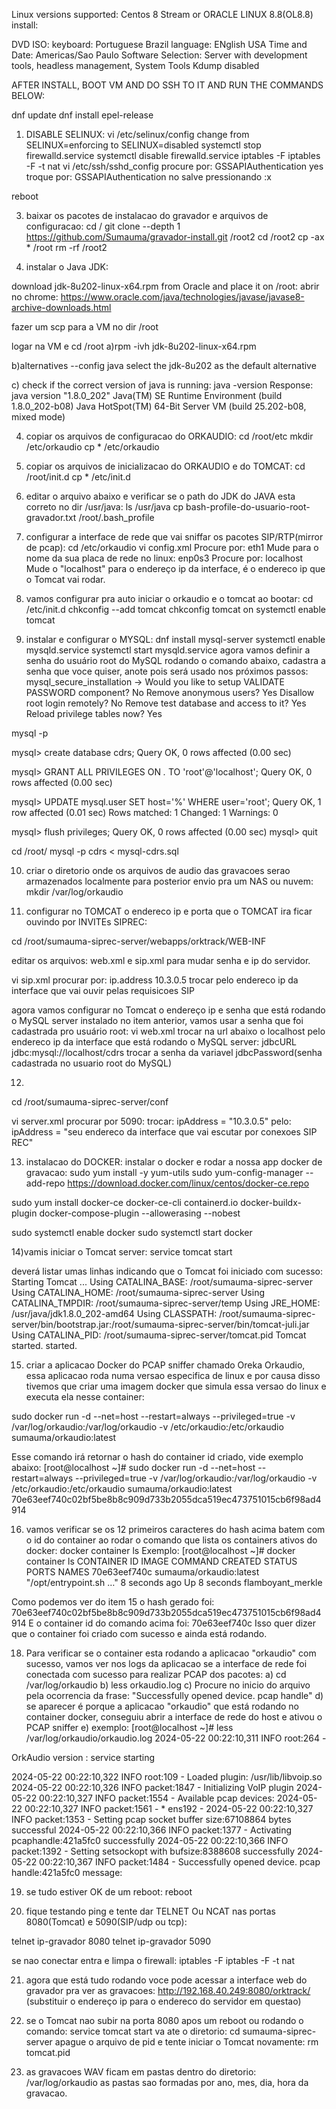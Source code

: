 Linux versions supported: Centos 8 Stream or ORACLE LINUX 8.8(OL8.8) install:

DVD ISO:
keyboard: Portuguese Brazil
language: ENglish USA
Time and Date: Americas/Sao Paulo
Software Selection: Server with development tools, headless management, System Tools
Kdump disabled


AFTER INSTALL, BOOT VM AND DO SSH TO IT AND RUN THE COMMANDS BELOW:

dnf update
dnf install epel-release 

1) DISABLE SELINUX:
vi /etc/selinux/config
change from SELINUX=enforcing to SELINUX=disabled
systemctl stop firewalld.service
systemctl disable firewalld.service
iptables -F
iptables -F -t nat
vi /etc/ssh/sshd_config
procure por: GSSAPIAuthentication yes
troque por: GSSAPIAuthentication no
salve pressionando :x <enter>

reboot


3) baixar os pacotes de instalacao do gravador e arquivos de configuracao:
cd /
git clone --depth 1 https://github.com/Sumauma/gravador-install.git /root2
cd /root2
cp -ax * /root
rm -rf /root2


4) instalar o Java JDK:

download jdk-8u202-linux-x64.rpm from Oracle and place it on /root:
abrir no chrome: https://www.oracle.com/java/technologies/javase/javase8-archive-downloads.html

fazer um scp para a VM no dir /root

logar na VM e cd /root
a)rpm -ivh jdk-8u202-linux-x64.rpm

b)alternatives --config java
select the jdk-8u202 as the default alternative

c) check if the correct version of java is running:
java -version
Response:
java version "1.8.0_202"
Java(TM) SE Runtime Environment (build 1.8.0_202-b08)
Java HotSpot(TM) 64-Bit Server VM (build 25.202-b08, mixed mode)


4) copiar os arquivos de configuracao do ORKAUDIO:
cd /root/etc
mkdir /etc/orkaudio
cp * /etc/orkaudio
5) copiar os arquivos de inicializacao do ORKAUDIO e do TOMCAT:
cd /root/init.d
cp * /etc/init.d
6) editar o arquivo abaixo e verificar se o path do JDK do JAVA esta correto no dir /usr/java:
ls /usr/java
cp bash-profile-do-usuario-root-gravador.txt /root/.bash_profile

7) configurar a interface de rede que vai sniffar os pacotes SIP/RTP(mirror de pcap):
cd /etc/orkaudio
vi config.xml
Procure por:
<Devices>eth1</Devices>
Mude para o nome da sua placa de rede no linux:
<Devices>enp0s3</Devices>
Procure por:
<TrackerHostname>localhost</TrackerHostname>
Mude o "localhost" para o endereço ip da interface, é o endereco ip que o Tomcat vai rodar.

8) vamos configurar pra auto iniciar o orkaudio e o tomcat ao bootar:
cd /etc/init.d
chkconfig --add tomcat
chkconfig tomcat on
systemctl enable tomcat
 
 9) instalar e configurar o MYSQL:
 dnf install mysql-server
 systemctl enable mysqld.service
 systemctl start mysqld.service
agora vamos definir a senha do usuário root do MySQL rodando o comando abaixo, cadastra a senha que voce quiser, anote pois será usado nos próximos passos:
 mysql_secure_installation -> Would you like to setup VALIDATE PASSWORD component? No
Remove anonymous users? Yes
Disallow root login remotely? No
Remove test database and access to it? Yes
Reload privilege tables now? Yes
 
mysql -p <enter>

mysql> create database cdrs;
Query OK, 0 rows affected (0.00 sec)

mysql> GRANT ALL PRIVILEGES ON *.* TO 'root'@'localhost';
Query OK, 0 rows affected (0.00 sec)

mysql> UPDATE mysql.user SET host='%' WHERE user='root';
Query OK, 1 row affected (0.01 sec)
Rows matched: 1  Changed: 1  Warnings: 0

mysql> flush privileges;
Query OK, 0 rows affected (0.00 sec)
mysql> quit

cd /root/
mysql -p cdrs < mysql-cdrs.sql

10) criar o diretorio onde os arquivos de audio das gravacoes serao armazenados localmente para posterior envio pra um NAS ou nuvem:
mkdir /var/log/orkaudio

11) configurar no TOMCAT o endereco ip e porta que o TOMCAT ira ficar ouvindo por INVITEs SIPREC:

cd /root/sumauma-siprec-server/webapps/orktrack/WEB-INF

editar os arquivos: web.xml e sip.xml para mudar senha e ip do servidor.

vi sip.xml
procurar por:
<context-param>
        <param-name>ip.address</param-name>
        <param-value>10.3.0.5</param-value>
</context-param>
trocar pelo endereco ip da interface que vai ouvir pelas requisicoes SIP

agora vamos configurar no Tomcat o endereço ip e senha que está rodando o MySQL server instalado no item anterior, vamos usar a senha que foi cadastrada pro usuário root:
vi web.xml 
trocar na url abaixo o localhost pelo endereco ip da interface que está rodando o MySQL server:
<context-param>
        <param-name>jdbcURL</param-name>
        <param-value>jdbc:mysql://localhost/cdrs</param-value>
</context-param>
trocar a senha da variavel jdbcPassword(senha cadastrada no usuario root do MySQL)

12) 
cd /root/sumauma-siprec-server/conf

vi server.xml
procurar por 5090:
trocar: 
ipAddress = "10.3.0.5"
pelo:
ipAddress = "seu endereco da interface que vai escutar por conexoes SIP REC"

13) instalacao do DOCKER:
instalar o docker e rodar a nossa app docker de gravacao:
sudo yum install -y yum-utils
sudo yum-config-manager --add-repo https://download.docker.com/linux/centos/docker-ce.repo

sudo yum install docker-ce docker-ce-cli containerd.io docker-buildx-plugin docker-compose-plugin --allowerasing --nobest

sudo systemctl enable docker
sudo systemctl start docker

14)vamis iniciar o Tomcat server:
service tomcat start

deverá listar umas linhas indicando que o Tomcat foi iniciado com sucesso:
Starting Tomcat ... Using CATALINA_BASE:   /root/sumauma-siprec-server
Using CATALINA_HOME:   /root/sumauma-siprec-server
Using CATALINA_TMPDIR: /root/sumauma-siprec-server/temp
Using JRE_HOME:        /usr/java/jdk1.8.0_202-amd64
Using CLASSPATH:       /root/sumauma-siprec-server/bin/bootstrap.jar:/root/sumauma-siprec-server/bin/tomcat-juli.jar
Using CATALINA_PID:    /root/sumauma-siprec-server/tomcat.pid
Tomcat started.
started.


15) criar a aplicacao Docker do PCAP sniffer chamado Oreka Orkaudio, essa aplicacao roda numa versao especifica de linux e por causa disso tivemos que criar uma imagem docker que simula essa versao do linux e executa ela nesse container:
    
sudo docker run -d --net=host --restart=always --privileged=true -v /var/log/orkaudio:/var/log/orkaudio  -v /etc/orkaudio:/etc/orkaudio sumauma/orkaudio:latest 

Esse comando irá retornar o hash do container id criado, vide exemplo abaixo:
[root@localhost ~]# sudo docker run -d --net=host --restart=always --privileged=true -v /var/log/orkaudio:/var/log/orkaudio -v /etc/orkaudio:/etc/orkaudio sumauma/orkaudio:latest
70e63eef740c02bf5be8b8c909d733b2055dca519ec473751015cb6f98ad4914


16) vamos verificar se os 12 primeiros caracteres do hash acima batem com o id do container ao rodar o comando que lista os containers ativos do docker:
    docker container ls
    Exemplo:
    [root@localhost ~]# docker container ls
    CONTAINER ID   IMAGE                     COMMAND                  CREATED         STATUS         PORTS     NAMES
    70e63eef740c   sumauma/orkaudio:latest   "/opt/entrypoint.sh …"   8 seconds ago   Up 8 seconds             flamboyant_merkle   

Como podemos ver do item 15 o hash gerado foi: 70e63eef740c02bf5be8b8c909d733b2055dca519ec473751015cb6f98ad4914
E o container id do comando acima foi:         70e63eef740c
Isso quer dizer que o container foi criado com sucesso e ainda está rodando.

18) Para verificar se o container esta rodando a aplicacao "orkaudio" com sucesso, vamos ver nos logs da aplicacao se a interface de rede foi conectada com sucesso para realizar PCAP dos pacotes:
    a) cd /var/log/orkaudio
    b) less orkaudio.log
    c) Procure no inicio do arquivo pela ocorrencia da frase: "Successfully opened device. pcap handle"
    d) se aparecer é porque a aplicacao "orkaudio" que está rodando no container docker, conseguiu abrir a interface de rede do host e ativou o PCAP sniffer
    e) exemplo:
    [root@localhost ~]# less /var/log/orkaudio/orkaudio.log
2024-05-22 00:22:10,311  INFO root:264 - 

OrkAudio version : service starting

2024-05-22 00:22:10,322  INFO root:109 - Loaded plugin: /usr/lib/libvoip.so
2024-05-22 00:22:10,326  INFO packet:1847 - Initializing VoIP plugin
2024-05-22 00:22:10,327  INFO packet:1554 - Available pcap devices:
2024-05-22 00:22:10,327  INFO packet:1561 - * ens192 - 
2024-05-22 00:22:10,327  INFO packet:1353 - Setting pcap socket buffer size:67108864 bytes successful
2024-05-22 00:22:10,366  INFO packet:1377 - Activating pcaphandle:421a5fc0 successfully
2024-05-22 00:22:10,366  INFO packet:1392 - Setting setsockopt with bufsize:8388608 successfully
2024-05-22 00:22:10,367  INFO packet:1484 - Successfully opened device. pcap handle:421a5fc0 message:
    
19) se tudo estiver OK de um reboot:
reboot

20) fique testando ping e tente dar TELNET Ou NCAT nas portas 8080(Tomcat) e 5090(SIP/udp ou tcp):

telnet ip-gravador 8080
telnet ip-gravador 5090

se nao conectar entra e limpa o firewall:
iptables -F
iptables -F -t nat

21) agora que está tudo rodando voce pode acessar a interface web do gravador pra ver as gravacoes:
 http://192.168.40.249:8080/orktrack/ (substituir o endereço ip para o endereco do servidor em questao)
   
22) se o Tomcat nao subir na porta 8080 apos um reboot ou rodando o comando: service tomcat start
va ate o diretorio: 
cd sumauma-siprec-server
apague o arquivo de pid e tente iniciar o Tomcat novamente:
rm tomcat.pid

23) as gravacoes WAV ficam em pastas dentro do diretorio: /var/log/orkaudio
    as pastas sao formadas por ano, mes, dia, hora da gravacao.
    
